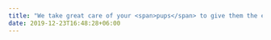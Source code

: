 ```yaml
---
title: "We take great care of your <span>pups</span> to give them the exercise they need and sometimes a welcoming place to have a  <span>sleepover.</span>"
date: 2019-12-23T16:48:28+06:00
---
```

